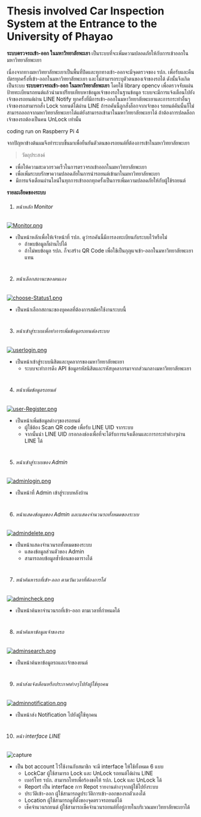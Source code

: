 # Thesis involved Car Inspection System at the Entrance to the University of Phayao
**ระบบตรวจรถเข้า-ออก ในมหาวิทยาลัยพะเยา**   เป็นระบบที่จะเพิ่มความปลอดภัยให้กับการเข้าออกในมหาวิทยาลัยพะเยา

เนื่องจากทางมหาวิทยาลัยพะเยาเป็นพื้นที่ปิดและทุกทางเข้า-ออกจะมีจุดตรวจของ รปภ. เพื่อรับและคืนบัตรทุกครั้งที่เข้า-ออกในมหาวิทยาลัยพะเยา และไม่สามารถระบุตัวตนของเจ้าของรถได้
ดังนั้นจึงเกิดเป็นระบบ **ระบบตรวจรถเข้า-ออก ในมหาวิทยาลัยพะเยา** โดยใช้ library opencv เพื่อตรวจจับแผ่นป้ายทะเบียนรถยนต์แล้วนำมาเปรียบเทียบหาข้อมูลเจ้าของรถในฐานข้อมูล
ระบบจะมีการแจ้งเตือนไปยังเจ้าของรถยนต์ผ่าน LINE Notify ทุกครั้งที่มีการเข้า-ออกในมหาวิทยาลัยพะเยาและการกระทำอื่นๆ
เจ้าของรถสามารถสั่ง Lock รถยนต์ได้ผ่าน LINE ถ้ารถคันนี้ถูกสั่งล็อกจากเจ้าของ รถยนต์คันนั้นก็ไม่สามารถออกจากมหาวิทยาลัยพะเยาได้แต่ยังสามารถเข้ามาในมหาวิทยาลัยพะเยาได้ ถ้าต้องการปลดล็อกเจ้าของรถต้องเป็นคน UnLock เท่านั้น

coding run on Raspberry Pi 4


จากปัญหาข้างต้นผมจึงทำระบบขึ้นมาเพื่อยืนยันตัวตนของรถยนต์ที่ต้องการเข้าในมหาวิทยาลัยพะเยา

> วัตถุประสงค์
- เพื่อให้ความสะดวกรวดเร็วในการตรวจรถเข้าออกในมหาวิทยาลัยพะเยา
- เพื่อเพิ่มระบบรักษาความปลอดภัยในการนำรถยนต์เข้ามาในมหาวิทยาลัยพะเยา
- มีการแจ้งเตือนผ่านไลน์ในทุกการเข้าออกทุกครั้งเป็นการเพิ่มความปลอดภัยให้กับผู้ใช้รถยนต์

**รายละเอียดของระบบ**
1. ###### หน้าหลัก Monitor
[![Monitor.png](https://i.postimg.cc/vZSRHCw2/Monitor.png)](https://postimg.cc/cvYkF9Hf)
 * เป็นหน้าหลักเพื่อให้เจ้าหน้าที่ รปภ. ดูว่ารถคันนี้มีการลงทะเบียนกับระบบไว้หรือไม่ 
    * ถ้าพบข้อมูลก็ผ่านไปได้ 
    * ถ้าไม่พบข้อมูล รปภ. ก็จะสร้าง QR Code เพื่อใช้เป็นกุญแจเข้า-ออกในมหาวิทยาลัยพะเยาแทน
#
#
2. ###### หน้าเลือกสถานะของตนเอง
[![choose-Status1.png](https://i.postimg.cc/qRqdG0XT/choose-Status1.png)](https://postimg.cc/McC4WCFP)
* เป็นหน้าเลือกสถานะของบุคคลที่ต้องการสมัครใช้งานระบบนี้
#
#
3. ###### หน้าเข้าสู่ระบบเพื่อทำการเพิ่มข้อมูลรถยนต์ลงระบบ
[![userlogin.png](https://i.postimg.cc/QtGyF34m/userlogin.png)](https://postimg.cc/Mc5DLh8f)
* เป็นหน้าเข้าสู่ระบบนิสิตและบุคลากรของมหาวิทยาลัยพะเยา 
    * ระบบจะทำการดึง API ข้อมูลรหัสนิสิตและรหัสบุคลากรมาจากส่วนกลางมหาวิทยาลัยพะเยา 
#
#
4. ###### หน้าเพิ่มข้อมูลรถยนต์
[![user-Register.png](https://i.postimg.cc/Jnx5RV9G/user-Register.png)](https://postimg.cc/5YHCmG9V)
* เป็นหน้าเพิ่มข้อมูลต่างๆของรถยนต์
   * ผู้ใช้ต้อง Scan QR code เพื่อรับ LINE UID จากระบบ
   * จากนั้นนำ LINE UID กรอกลงช่องเพื่อที่จะได้รับการแจ้งเตือนและการกระทำต่างๆผ่าน LINE ได้
#
#
5. ###### หน้าเข้าสู่ระบบของ Admin
[![adminlogin.png](https://i.postimg.cc/CM6b7NYT/adminlogin.png)](https://postimg.cc/WtgDb0hX)
* เป็นหน้าที่ Admin เข้าสู่ระบบหลังบ้าน
#
#
6. ###### หน้าแสดงข้อมูลของ Admin และแสดงจำนวนรถทั้งหมดของระบบ
[![admindelete.png](https://i.postimg.cc/DzBSZvwk/admindelete.png)](https://postimg.cc/HJ8YvCMB)
* เป็นหน้าแสดงจำนวนรถทั้งหมดของระบบ
   * แสดงข้อมูลส่วนตัวของ Admin
   * สามารถลบข้อมูลซ้ำซ้อนของตารางได้
#
#
7. ###### หน้าค้นหารถที่เข้า-ออก ตามวันเวลาที่ต้องการได้
[![admincheck.png](https://i.postimg.cc/FzjdhjfG/admincheck.png)](https://postimg.cc/RJZVRJLn)
* เป็นหน้าค้นหาจำนวนรถที่เข้า-ออก ตามเวลาที่กำหนดได้
#
#
8. ###### หน้าค้นหาข้อมูลเจ้าของรถ
[![adminsearch.png](https://i.postimg.cc/pL1Tb0GR/adminsearch.png)](https://postimg.cc/PCYh1MnR)
* เป็นหน้าค้นหาข้อมูลรถและเจ้าของยนต์
#
#
9. ###### หน้าส่งแจ้งเตือนหรือประกาศต่างๆไปยังผู้ใช้ทุกคน
[![adminnotification.png](https://i.postimg.cc/zXrpK7kz/adminnotification.png)](https://postimg.cc/2304f4JM)
* เป็นหน้าส่ง Notification ไปยังผู้ใช้ทุกคน
#
#
10. ###### หน้า interface LINE 
![capture](https://www.img.in.th/images/b46e1073ac23303e9e368fe38c42bea6.jpg)
* เป็น bot account ไว้ใช้งานกับสมาชิก จะมี interface ให้ใช้ทั้งหมด 6 แบบ
   * LockCar ผู้ใช้สามารถ Lock และ UnLock รถยนต์ได้ผ่าน LINE
   * เบอร์โทร รปภ. สามารถโทรเพื่อร้องขอให้ รปภ. Lock และ UnLock ได้
   * Report เป็น interface การ Repot รายงานต่างๆจากผู้ใช้ไปยังระบบ
   * ประวัติเข้า-ออก ผู้ใช้สามารถดูประวัติการเข้า-ออกของรถตัวเองได้
   * Location ผู้ใช้สามารถดูที่ตั้งของจุดตรวจรถยนต์ได้
   * เช็คจำนวนรถยนต์ ผู้ใช้สามารถเช็คจำนวนรถยนต์ที่อยู่ภายในบริเวณมหาวิทยาลัยพะเยาได้
